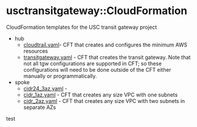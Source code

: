 # usctransitgateway::CloudFormation 
CloudFormation templates for the USC transit gateway project
- hub  
  - [cloudtrail.yaml](hub/cloudtrail.yaml)- CFT that creates and configures the minimum AWS resources
  - [transitgateway.yaml](hub/transitgateway.yaml) - CFT that creates the transit gateway.  Note that not all tgw configurations are supported in CFT; so these configurations will need to be done outside of the CFT either manually or programmatically.
- spoke
  - [cidr24_3az.yaml](spoke/cidr24_3az.yaml) - 
  - [cidr_1az.yaml](spoke/cidr_2az.yaml) - CFT that creates any size VPC with one subnets
  - [cidr_2az.yaml](spoke/cidr_2az.yaml) - CFT that creates any size VPC with two subnets in separate AZs


test
